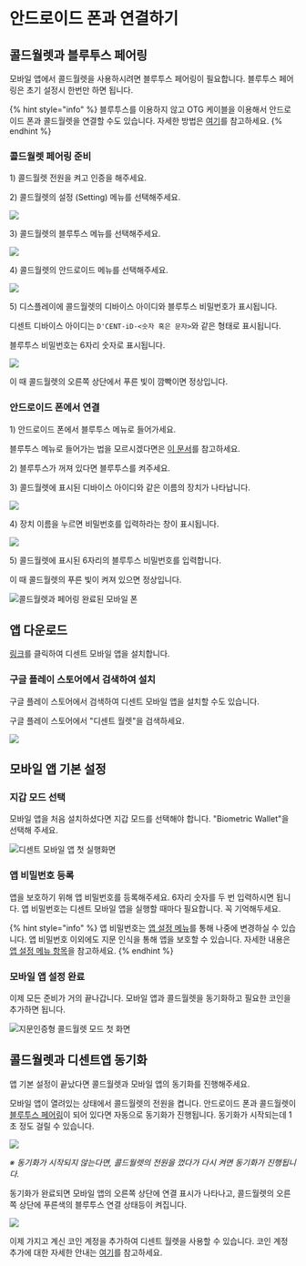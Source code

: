 # 안드로이드 폰과 연결하기

## 콜드월렛과 블루투스 페어링 <a id="bluetooth-paring"></a>

모바일 앱에서 콜드월렛을 사용하시려면 블루투스 페어링이 필요합니다. 블루투스 페어링은 초기 설정시 한번만 하면 됩니다.

{% hint style="info" %}
블루투스를 이용하지 않고 OTG 케이블을 이용해서 안드로이드 폰과 콜드월렛을 연결할 수도 있습니다. 자세한 방법은 [여기](android-otg.md)를 참고하세요.
{% endhint %}

### 콜드월렛 페어링 준비

1\) 콜드월렛 전원을 켜고 인증을 해주세요.

2\) 콜드월렛의 설정 \(Setting\) 메뉴를 선택해주세요.

![](../../.gitbook/assets/image%20%2835%29.png)

3\) 콜드월렛의 블루투스 메뉴를 선택해주세요.

![](../../.gitbook/assets/image%20%28200%29.png)

4\) 콜드월렛의 안드로이드 메뉴를 선택해주세요.

![](../../.gitbook/assets/image%20%2870%29.png)

5\) 디스플레이에 콜드월렛의 디바이스 아이디와 블루투스 비밀번호가 표시됩니다.

디센트 디바이스 아이디는 `D'CENT-iD-<숫자 혹은 문자>`와 같은 형태로 표시됩니다.

블루투스 비밀번호는 6자리 숫자로 표시됩니다.

![](../../.gitbook/assets/image%20%28182%29.png)

이 때 콜드월렛의 오른쪽 상단에서 푸른 빛이 깜빡이면 정상입니다.

### 안드로이드 폰에서 연결

1\) 안드로이드 폰에서 블루투스 메뉴로 들어가세요.

블루투스 메뉴로 들어가는 법을 모르시겠다면은 [이 문서](android-bluetooth-menu.md)를 참고하세요.

2\) 블루투스가 꺼져 있다면 블루투스를 켜주세요.

3\) 콜드월렛에 표시된 디바이스 아이디와 같은 이름의 장치가 나타납니다.

![](../../.gitbook/assets/image%20%2869%29.png)

4\) 장치 이름을 누르면 비밀번호를 입력하라는 창이 표시됩니다.

![](../../.gitbook/assets/image%20%2858%29.png)

5\) 콜드월렛에 표시된 6자리의 블루투스 비밀번호를 입력합니다.

이 때 콜드월렛의 푸른 빛이 켜져 있으면 정상입니다.

![&#xCF5C;&#xB4DC;&#xC6D4;&#xB81B;&#xACFC; &#xD398;&#xC5B4;&#xB9C1; &#xC644;&#xB8CC;&#xB41C; &#xBAA8;&#xBC14;&#xC77C; &#xD3F0;](../../.gitbook/assets/image%20%2815%29.png)

## 앱 다운로드

[링크](https://play.google.com/store/apps/details?id=com.kr.iotrust.dcent.wallet)를 클릭하여 디센트 모바일 앱을 설치합니다.

### 구글 플레이 스토어에서 검색하여 설치

구글 플레이 스토어에서 검색하여 디센트 모바일 앱을 설치할 수도 있습니다.

구글 플레이 스토어에서 "디센트 월렛"을 검색하세요.

![](../../.gitbook/assets/image%20%2884%29.png)

## 모바일 앱 기본 설정

### 지갑 모드 선택

모바일 앱을 처음 설치하셨다면 지갑 모드를 선택해야 합니다. "Biometric Wallet"을 선택해 주세요.

![&#xB514;&#xC13C;&#xD2B8; &#xBAA8;&#xBC14;&#xC77C; &#xC571; &#xCCAB; &#xC2E4;&#xD589;&#xD654;&#xBA74;](../../.gitbook/assets/image%20%2861%29.png)

### 앱 비밀번호 등록

앱을 보호하기 위해 앱 비밀번호를 등록해주세요. 6자리 숫자를 두 번 입력하시면 됩니다. 앱 비밀번호는 디센트 모바일 앱을 실행할 때마다 필요합니다. 꼭 기억해두세요.

{% hint style="info" %}
앱 비밀번호는 [앱 설정 메뉴](../../mobile-app/mobile-app-setting-menu.md)를 통해 나중에 변경하실 수 있습니다. 앱 비밀번호 이외에도 지문 인식을 통해 앱을 보호할 수 있습니다. 자세한 내용은 [앱 설정 메뉴 항목](../../mobile-app/mobile-app-setting-menu.md)을 참고하세요.
{% endhint %}

### 모바일 앱 설정 완료

이제 모든 준비가 거의 끝나갑니다. 모바일 앱과 콜드월렛을 동기화하고 필요한 코인을 추가하면 됩니다.

![&#xC9C0;&#xBB38;&#xC778;&#xC99D;&#xD615; &#xCF5C;&#xB4DC;&#xC6D4;&#xB81B; &#xBAA8;&#xB4DC; &#xCCAB; &#xD654;&#xBA74;](../../.gitbook/assets/image%20%287%29.png)

## 콜드월렛과 디센트앱 동기화

앱 기본 설정이 끝났다면 콜드월렛과 모바일 앱의 동기화를 진행해주세요.

모바일 앱이 열려있는 상태에서 콜드월렛의 전원을 켭니다. 안드로이드 폰과 콜드월렛이 [블루투스 페어링](./#bluetooth-paring)이 되어 있다면 자동으로 동기화가 진행됩니다. 동기화가 시작되는데 1초 정도 걸릴 수 있습니다.

![](../../.gitbook/assets/image%20%2827%29.png)

_※ 동기화가 시작되지 않는다면, 콜드월렛의 전원을 껐다가 다시 켜면 동기화가 진행됩니다._

동기화가 완료되면 모바일 앱의 오른쪽 상단에 연결 표시가 나타나고, 콜드월렛의 오른쪽 상단에 푸른색의 블루투스 연결 상태등이 켜집니다.

![](../../.gitbook/assets/image%20%28123%29.png)

이제 가지고 계신 코인 계정을 추가하여 디센트 월렛을 사용할 수 있습니다. 코인 계정 추가에 대한 자세한 안내는 [여기](../../mobile-app/create-account/)를 참고하세요.

